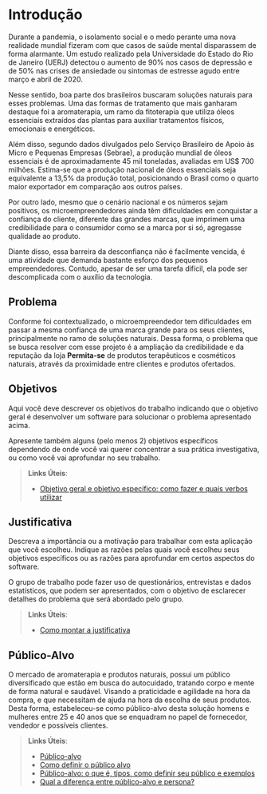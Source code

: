 # Introdução

Durante a pandemia, o isolamento social e o medo perante uma nova realidade mundial fizeram com que casos de saúde mental disparassem de forma alarmante. Um estudo realizado pela Universidade do Estado do Rio de Janeiro (UERJ) detectou o aumento de 90% nos casos de depressão e de 50% nas crises de ansiedade ou sintomas de estresse agudo entre março e abril de 2020.  
 
Nesse sentido, boa parte dos brasileiros buscaram soluções naturais para esses problemas. Uma das formas de tratamento que mais ganharam destaque foi a aromaterapia, um ramo da fitoterapia que utiliza óleos essenciais extraídos das plantas para auxiliar tratamentos físicos, emocionais e energéticos.  
 
Além disso, segundo dados divulgados pelo Serviço Brasileiro de Apoio às Micro e Pequenas Empresas (Sebrae), a produção mundial de óleos essenciais é de aproximadamente 45 mil toneladas, avaliadas em US$ 700 milhões. Estima-se que a produção nacional de óleos essenciais seja equivalente a 13,5% da produção total, posicionando o Brasil como o quarto maior exportador em comparação aos outros países. 

Por outro lado, mesmo que o cenário nacional e os números sejam positivos, os microempreendedores ainda têm dificuldades em conquistar a confiança do cliente, diferente das grandes marcas, que imprimem uma credibilidade para o consumidor como se a marca por si só, agregasse qualidade ao produto. 

Diante disso, essa barreira da desconfiança não é facilmente vencida, é uma atividade que demanda bastante esforço dos pequenos empreendedores. Contudo, apesar de ser uma tarefa difícil, ela pode ser descomplicada com o auxílio da tecnologia. 

## Problema

Conforme foi contextualizado, o microempreendedor tem dificuldades em passar a mesma confiança de uma marca grande para os seus clientes, principalmente no ramo de soluções naturais. Dessa forma, o problema que se busca resolver com esse projeto é a ampliação da credibilidade e da reputação da loja **Permita-se** de produtos terapêuticos e cosméticos naturais, através da proximidade entre clientes e produtos ofertados.

## Objetivos

Aqui você deve descrever os objetivos do trabalho indicando que o objetivo geral é desenvolver um software para solucionar o problema apresentado acima. 

Apresente também alguns (pelo menos 2) objetivos específicos dependendo de onde você vai querer concentrar a sua prática investigativa, ou como você vai aprofundar no seu trabalho.
 
> **Links Úteis**:
> - [Objetivo geral e objetivo específico: como fazer e quais verbos utilizar](https://blog.mettzer.com/diferenca-entre-objetivo-geral-e-objetivo-especifico/)

## Justificativa

Descreva a importância ou a motivação para trabalhar com esta aplicação que você escolheu. Indique as razões pelas quais você escolheu seus objetivos específicos ou as razões para aprofundar em certos aspectos do software.

O grupo de trabalho pode fazer uso de questionários, entrevistas e dados estatísticos, que podem ser apresentados, com o objetivo de esclarecer detalhes do problema que será abordado pelo grupo.

> **Links Úteis**:
> - [Como montar a justificativa](https://guiadamonografia.com.br/como-montar-justificativa-do-tcc/)

## Público-Alvo


O mercado de aromaterapia e produtos naturais, possui um público diversificado que estão em busca do autocuidado, tratando corpo e mente de forma natural e saudável. Visando a praticidade e agilidade na hora da compra, e que necessitam de ajuda na hora da escolha de seus produtos.  
Desta forma, estabeleceu-se como público-alvo desta solução homens e mulheres entre 25 e 40 anos que se enquadram no papel de fornecedor, vendedor e possíveis clientes. 




 

> **Links Úteis**:
> - [Público-alvo](https://blog.hotmart.com/pt-br/publico-alvo/)
> - [Como definir o público alvo](https://exame.com/pme/5-dicas-essenciais-para-definir-o-publico-alvo-do-seu-negocio/)
> - [Público-alvo: o que é, tipos, como definir seu público e exemplos](https://klickpages.com.br/blog/publico-alvo-o-que-e/)
> - [Qual a diferença entre público-alvo e persona?](https://rockcontent.com/blog/diferenca-publico-alvo-e-persona/)
